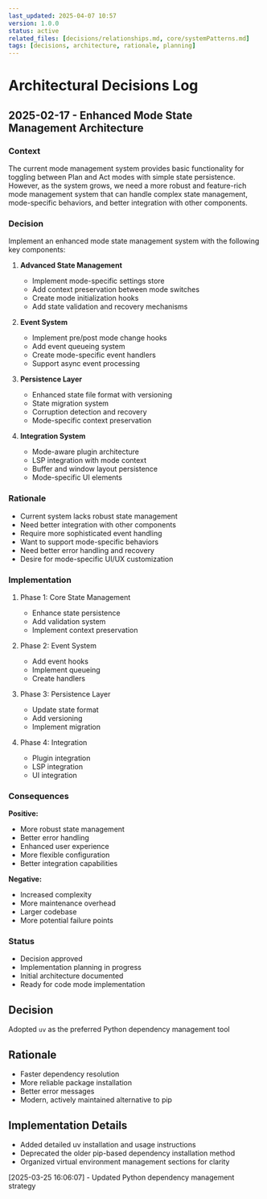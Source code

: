 ```yaml
---
last_updated: 2025-04-07 10:57
version: 1.0.0
status: active
related_files: [decisions/relationships.md, core/systemPatterns.md]
tags: [decisions, architecture, rationale, planning]
---
```


# Architectural Decisions Log

## 2025-02-17 - Enhanced Mode State Management Architecture

### Context
The current mode management system provides basic functionality for toggling between Plan and Act modes with simple state persistence. However, as the system grows, we need a more robust and feature-rich mode management system that can handle complex state management, mode-specific behaviors, and better integration with other components.

### Decision
Implement an enhanced mode state management system with the following key components:

1. **Advanced State Management**
   - Implement mode-specific settings store
   - Add context preservation between mode switches
   - Create mode initialization hooks
   - Add state validation and recovery mechanisms

2. **Event System**
   - Implement pre/post mode change hooks
   - Add event queueing system
   - Create mode-specific event handlers
   - Support async event processing

3. **Persistence Layer**
   - Enhanced state file format with versioning
   - State migration system
   - Corruption detection and recovery
   - Mode-specific context preservation

4. **Integration System**
   - Mode-aware plugin architecture
   - LSP integration with mode context
   - Buffer and window layout persistence
   - Mode-specific UI elements

### Rationale
- Current system lacks robust state management
- Need better integration with other components
- Require more sophisticated event handling
- Want to support mode-specific behaviors
- Need better error handling and recovery
- Desire for mode-specific UI/UX customization

### Implementation
1. Phase 1: Core State Management
   - Enhance state persistence
   - Add validation system
   - Implement context preservation

2. Phase 2: Event System
   - Add event hooks
   - Implement queueing
   - Create handlers

3. Phase 3: Persistence Layer
   - Update state format
   - Add versioning
   - Implement migration

4. Phase 4: Integration
   - Plugin integration
   - LSP integration
   - UI integration

### Consequences
**Positive:**
- More robust state management
- Better error handling
- Enhanced user experience
- More flexible configuration
- Better integration capabilities

**Negative:**
- Increased complexity
- More maintenance overhead
- Larger codebase
- More potential failure points

### Status
- Decision approved
- Implementation planning in progress
- Initial architecture documented
- Ready for code mode implementation


## Decision
Adopted `uv` as the preferred Python dependency management tool

## Rationale
- Faster dependency resolution
- More reliable package installation
- Better error messages
- Modern, actively maintained alternative to pip

## Implementation Details
- Added detailed uv installation and usage instructions
- Deprecated the older pip-based dependency installation method
- Organized virtual environment management sections for clarity

[2025-03-25 16:06:07] - Updated Python dependency management strategy
